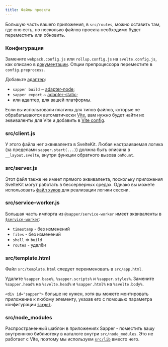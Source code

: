 ```yaml
---
title: Файлы проекта
---
```


Большую часть вашего приложения, в `src/routes`, можно оставить там, где оно есть, но несколько файлов проекта необходимо будет переместить или обновить.

### Конфигурация

Замените `webpack.config.js` или `rollup.config.js` на `svelte.config.js`, как описано в [документации](/docs#konfiguracziya). Опции препроцессора переместите в `config.preprocess`.

Добавьте [адаптер](/docs#adaptery): 
* `sapper build` ~ [adapter-node](https://github.com/sveltejs/kit/tree/master/packages/adapter-node);
* `sapper export` ~ [adapter-static](https://github.com/sveltejs/kit/tree/master/packages/adapter-static);
* или адаптер, для вашей платформы.

Если вы использовали плагины для типов файлов, которые не обрабатываются автоматически [Vite](https://vitejs.dev), вам нужно будет найти их эквиваленты для Vite и добавить в [Vite config](/docs#konfiguracziya-vite).

### src/client.js

У этого файла нет эквивалента в SvelteKit. Любая настраиваемая логика (за пределами `sapper.start(...)`) должна быть описана в `__layout.svelte`, внутри функции обратного вызова `onMount`.

### src/server.js

Этот файл также не имеет прямого эквивалента, поскольку приложения SvelteKit могут работать в бессерверных средах. Однако вы можете использовать [файл хуков](/docs#huki) для реализации логики сессии.

### src/service-worker.js

Большая часть импорта из `@sapper/service-worker` имеет эквиваленты в [`$service-worker`](/docs#moduli-service-worker):

- `timestamp` - без изменений
- `files` - без изменений
- `shell` => `build`
- `routes` - удалён

### src/template.html

Файл `src/template.html` следует переименовать в `src/app.html`.

Удалите `%sapper.base%`, `%sapper.scripts%` и `%sapper.styles%`. Замените `%sapper.head%` на `%svelte.head%` и `%sapper.html%` на `%svelte.body%`.

`<div id="sapper">` больше не нужен, хотя вы можете монтировать приложение к любому элементу, указав его с помощью параметра конфигурации [`target`](/docs#konfiguracziya-target).

### src/node_modules

Распространенный шаблон в приложениях Sapper - поместить вашу внутреннюю библиотеку в каталоге внутри `src/node_modules`. Это не работает с Vite, поэтому мы используем [`src/lib`](/docs#moduli-$lib) вместо него.